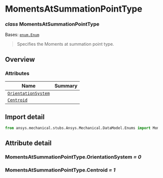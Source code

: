 <a id="momentsatsummationpointtype"></a>

# MomentsAtSummationPointType

<a id="MomentsAtSummationPointType"></a>

### *class* MomentsAtSummationPointType

Bases: [`enum.Enum`](https://docs.python.org/3/library/enum.html#enum.Enum)

> Specifies the Moments at summation point type.

> <!-- !! processed by numpydoc !! -->

<a id="overview"></a>

## Overview

### Attributes

| Name | Summary |
|-------------------------------------------------------------------------|----|
| [`OrientationSystem`](#MomentsAtSummationPointType.OrientationSystem)   |    |
| [`Centroid`](#MomentsAtSummationPointType.Centroid)                     |    |

<a id="import-detail"></a>

## Import detail

```python
from ansys.mechanical.stubs.Ansys.Mechanical.DataModel.Enums import MomentsAtSummationPointType
```

<a id="attribute-detail"></a>

## Attribute detail

<a id="MomentsAtSummationPointType.OrientationSystem"></a>

### MomentsAtSummationPointType.OrientationSystem *= 0*

<a id="MomentsAtSummationPointType.Centroid"></a>

### MomentsAtSummationPointType.Centroid *= 1*
